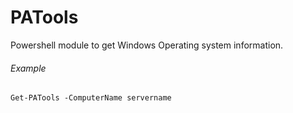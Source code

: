 # PATools
Powershell module to get Windows Operating system information.

###### Example
`Get-PATools -ComputerName servername`

